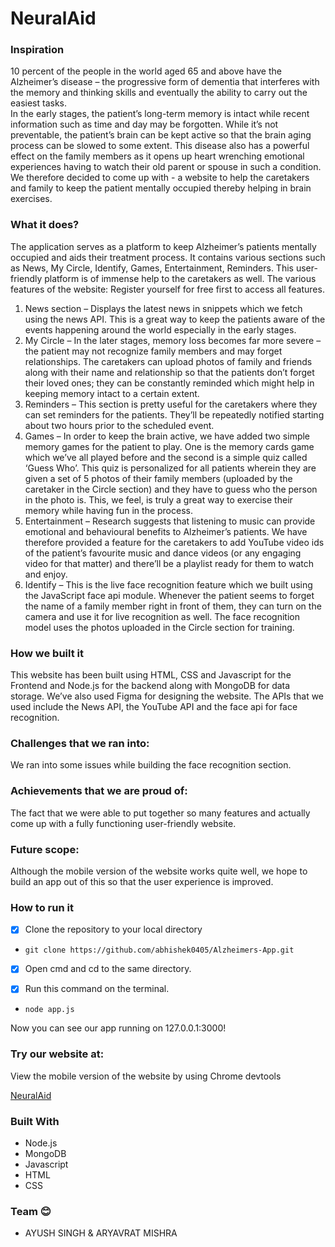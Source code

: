 ﻿# NeuralAid

### Inspiration  
10 percent of the people in the world aged 65 and above have the Alzheimer’s disease – the progressive form of dementia that interferes with the memory and thinking skills and eventually the ability to carry out the easiest tasks. <br>
In the early stages, the patient’s long-term memory is intact while recent information such as time and day may be forgotten. While it’s not preventable, the patient’s brain can be kept active so that the brain aging process can be slowed to some extent. This disease also has a powerful effect on the family members as it opens up heart wrenching emotional experiences having to watch their old parent or spouse in such a condition. <br>
We therefore decided to come up with <insertname> - a website to help the caretakers and family to keep the patient mentally occupied thereby helping in brain exercises. 

### What it does?
The application serves as a platform to keep Alzheimer’s patients mentally occupied and aids their treatment process.  It contains various sections such as News, My Circle, Identify, Games, Entertainment, Reminders. This user-friendly platform is of immense help to the caretakers as well. 
The various features of the website:
Register yourself for free first to access all features.
1.	News section – Displays the latest news in snippets which we fetch using the news API. This is a great way to keep the patients aware of the events happening around the world especially in the early stages.
2.	My Circle – In the later stages, memory loss becomes far more severe – the patient may not recognize family members and may forget relationships. The caretakers can upload photos of family and friends along with their name and relationship so that the patients don’t forget their loved ones; they can be constantly reminded which might help in keeping memory intact to a certain extent. 
3.	Reminders – This section is pretty useful for the caretakers where they can set reminders for the patients. They’ll be repeatedly notified starting about two hours prior to the scheduled event.
4.	Games – In order to keep the brain active, we have added two simple memory games for the patient to play. One is the memory cards game which we’ve all played before and the second is a simple quiz called ‘Guess Who’. This quiz is personalized for all patients wherein they are given a set of 5 photos of their family members (uploaded by the caretaker in the Circle section) and they have to guess who the person in the photo is. This, we feel, is truly a great way to exercise their memory while having fun in the process. 
5.	Entertainment – Research suggests that listening to music can provide emotional and behavioural benefits to Alzheimer’s patients. We have therefore provided a feature for the caretakers to add YouTube video ids of the patient’s favourite music and dance videos (or any engaging video for that matter) and there’ll be a playlist ready for them to watch and enjoy. 
6.	Identify – This is the live face recognition feature which we built using the JavaScript face api module. Whenever the patient seems to forget the name of a family member right in front of them, they can turn on the camera and use it for live recognition as well. The face recognition model uses the photos uploaded in the Circle section for training. 

### How we built it
This website has been built using HTML, CSS and Javascript for the Frontend and Node.js for the backend along with MongoDB for data storage. We’ve also used Figma for designing the website. 
The APIs that we used include the News API, the YouTube API and the face api for face recognition. 
### Challenges that we ran into:
We ran into some issues while building the face recognition section. 
### Achievements that we are proud of: 
 The fact that we were able to put together so many features and actually come up with a fully functioning user-friendly website. 
### Future scope: 
Although the mobile version of the website works quite well, we hope to build an app out of this so that the user experience is improved. 
### How to run it
- [x] Clone the repository to your local directory
 - `git clone https://github.com/abhishek0405/Alzheimers-App.git`

- [x] Open cmd and cd to the same directory.

- [x] Run this command on the terminal.
- `node app.js` 

Now you can see our app running on 127.0.0.1:3000!
 
### Try our website at:

<p>View the mobile version of the website by using Chrome devtools</p> 

<a href="http://alzheimersapp.herokuapp.com/">NeuralAid</a>
 


### Built With 
-	Node.js
-	MongoDB
-	Javascript
-	HTML
-	CSS



### Team 😊
 - AYUSH SINGH & ARYAVRAT MISHRA


